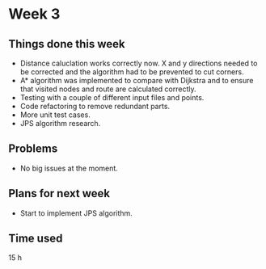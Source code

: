 # Week 3
## Things done this week
* Distance caluclation works correctly now. X and y directions needed to be corrected and the algorithm had to be prevented to cut corners.
* A* algorithm was implemented to compare with Dijkstra and to ensure that visited nodes and route are calculated correctly.
* Testing with a couple of different input files and points.
* Code refactoring to remove redundant parts.
* More unit test cases.
* JPS algorithm research.

## Problems
* No big issues at the moment. 

## Plans for next week
* Start to implement JPS algorithm.

## Time used
15 h
